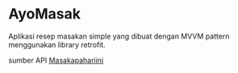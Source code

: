 # AyoMasak
Aplikasi resep masakan simple yang dibuat dengan MVVM pattern menggunakan library retrofit.

sumber API [Masakapahariini](https://github.com/tomorisakura/unofficial-masakapahariini-api)
